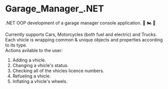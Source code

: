 # Garage_Manager_.NET 
.NET OOP development of a garage manager console application.  🚙 🏍️ 🚚

Currently supports Cars, Motorcycles (both fuel and electric) and Trucks.  
Each vhicle is wrapping common & unique objects and properties according to its type.  
Actions avilable to the user:  
1. Adding a vhicle.
2. Changing a vhicle's status.
3. Checking all of the vhicles licence numbers.
4. Refueling a vhicle.
5. Inflating a vhicle's wheels.
